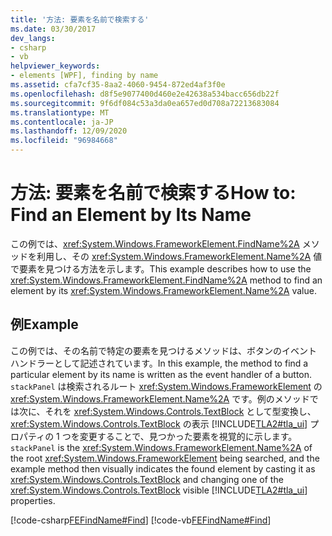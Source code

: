 ```yaml
---
title: '方法: 要素を名前で検索する'
ms.date: 03/30/2017
dev_langs:
- csharp
- vb
helpviewer_keywords:
- elements [WPF], finding by name
ms.assetid: cfa7cf35-8aa2-4060-9454-872ed4af3f0e
ms.openlocfilehash: d8f5e9077400d460e2e42638a534bacc656db22f
ms.sourcegitcommit: 9f6df084c53a3da0ea657ed0d708a72213683084
ms.translationtype: MT
ms.contentlocale: ja-JP
ms.lasthandoff: 12/09/2020
ms.locfileid: "96984668"
---
```

# <a name="how-to-find-an-element-by-its-name"></a><span data-ttu-id="ba689-102">方法: 要素を名前で検索する</span><span class="sxs-lookup"><span data-stu-id="ba689-102">How to: Find an Element by Its Name</span></span>
<span data-ttu-id="ba689-103">この例では、<xref:System.Windows.FrameworkElement.FindName%2A> メソッドを利用し、その <xref:System.Windows.FrameworkElement.Name%2A> 値で要素を見つける方法を示します。</span><span class="sxs-lookup"><span data-stu-id="ba689-103">This example describes how to use the <xref:System.Windows.FrameworkElement.FindName%2A> method to find an element by its <xref:System.Windows.FrameworkElement.Name%2A> value.</span></span>  
  
## <a name="example"></a><span data-ttu-id="ba689-104">例</span><span class="sxs-lookup"><span data-stu-id="ba689-104">Example</span></span>  
 <span data-ttu-id="ba689-105">この例では、その名前で特定の要素を見つけるメソッドは、ボタンのイベント ハンドラーとして記述されています。</span><span class="sxs-lookup"><span data-stu-id="ba689-105">In this example, the method to find a particular element by its name is written as the event handler of a button.</span></span> <span data-ttu-id="ba689-106">`stackPanel` は検索されるルート <xref:System.Windows.FrameworkElement> の <xref:System.Windows.FrameworkElement.Name%2A> です。例のメソッドでは次に、それを <xref:System.Windows.Controls.TextBlock> として型変換し、<xref:System.Windows.Controls.TextBlock> の表示 [!INCLUDE[TLA2#tla_ui](../../../includes/tla2sharptla-ui-md.md)] プロパティの 1 つを変更することで、見つかった要素を視覚的に示します。</span><span class="sxs-lookup"><span data-stu-id="ba689-106">`stackPanel` is the <xref:System.Windows.FrameworkElement.Name%2A> of the root <xref:System.Windows.FrameworkElement> being searched, and the example method then visually indicates the found element by casting it as <xref:System.Windows.Controls.TextBlock> and changing one of the <xref:System.Windows.Controls.TextBlock> visible [!INCLUDE[TLA2#tla_ui](../../../includes/tla2sharptla-ui-md.md)] properties.</span></span>  
  
 [!code-csharp[FEFindName#Find](~/samples/snippets/csharp/VS_Snippets_Wpf/FEFindName/CSharp/default.xaml.cs#find)]
 [!code-vb[FEFindName#Find](~/samples/snippets/visualbasic/VS_Snippets_Wpf/FEFindName/VisualBasic/default.xaml.vb#find)]
